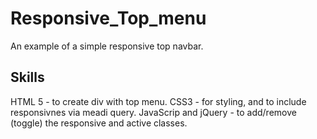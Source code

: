 # Responsive_Top_menu
An example of a simple responsive top navbar.

## Skills
HTML 5 - to create div with top menu.
CSS3 - for styling, and to include responsivnes via meadi query.
JavaScrip and jQuery - to add/remove (toggle) the responsive and active classes. 
